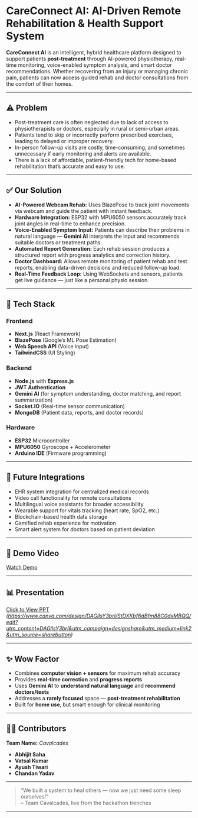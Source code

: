 # CareConnect AI: AI-Driven Remote Rehabilitation & Health Support System

**CareConnect AI** is an intelligent, hybrid healthcare platform designed to support patients **post-treatment** through AI-powered physiotherapy, real-time monitoring, voice-enabled symptom analysis, and smart doctor recommendations. Whether recovering from an injury or managing chronic pain, patients can now access guided rehab and doctor consultations from the comfort of their homes.

---

## ⚠️ Problem

- Post-treatment care is often neglected due to lack of access to physiotherapists or doctors, especially in rural or semi-urban areas.
- Patients tend to skip or incorrectly perform prescribed exercises, leading to delayed or improper recovery.
- In-person follow-up visits are costly, time-consuming, and sometimes unnecessary if early monitoring and alerts are available.
- There is a lack of affordable, patient-friendly tech for home-based rehabilitation that’s accurate and easy to use.

---

## ✅ Our Solution

- **AI-Powered Webcam Rehab:** Uses BlazePose to track joint movements via webcam and guide the patient with instant feedback.
- **Hardware Integration:** ESP32 with MPU6050 sensors accurately track joint angles in real-time to enhance precision.
- **Voice-Enabled Symptom Input:** Patients can describe their problems in natural language — **Gemini AI** interprets the input and recommends suitable doctors or treatment paths.
- **Automated Report Generation:** Each rehab session produces a structured report with progress analytics and correction history.
- **Doctor Dashboard:** Allows remote monitoring of patient rehab and test reports, enabling data-driven decisions and reduced follow-up load.
- **Real-Time Feedback Loop:** Using WebSockets and sensors, patients get live guidance — just like a personal physio session.

---

## 🧠 Tech Stack

### Frontend
- **Next.js** (React Framework)
- **BlazePose** (Google’s ML Pose Estimation)
- **Web Speech API** (Voice input)
- **TailwindCSS** (UI Styling)

### Backend
- **Node.js** with **Express.js**
- **JWT Authentication**
- **Gemini AI** (for symptom understanding, doctor matching, and report summarization)
- **Socket.IO** (Real-time sensor communication)
- **MongoDB** (Patient data, reports, and doctor records)

### Hardware
- **ESP32** Microcontroller
- **MPU6050** Gyroscope + Accelerometer
- **Arduino IDE** (Firmware programming)

---

## 🔮 Future Integrations

- EHR system integration for centralized medical records  
- Video call functionality for remote consultations  
- Multilingual voice assistants for broader accessibility  
- Wearable support for vitals tracking (heart rate, SpO2, etc.)  
- Blockchain-based health data storage  
- Gamified rehab experience for motivation  
- Smart alert system for doctors based on patient deviation

---

## 🎥 Demo Video

[Watch Demo](https://youtu.be/dQw4w9WgXcQ)

---

## 📊 Presentation

[Click to View PPT](#) *(https://www.canva.com/design/DAGlIsY3brI/StDXKbf6dBfm88C0dxMBQQ/edit?utm_content=DAGlIsY3brI&utm_campaign=designshare&utm_medium=link2&utm_source=sharebutton)*

---

## ✨ Wow Factor

- Combines **computer vision + sensors** for maximum rehab accuracy
- Provides **real-time correction** and **progress reports**
- Uses **Gemini AI** to **understand natural language** and **recommend doctors/tests**
- Addresses a **rarely focused** space — **post-treatment rehabilitation**
- Built for **home use**, but smart enough for clinical monitoring

---

## 👨‍💻 Contributors

**Team Name:** *Cavalcades*

- **Abhijit Saha**
- **Vatsal Kumar**
- **Ayush Tiwari**
- **Chandan Yadav**

---

> “We built a system to heal others — now we just need some sleep ourselves!”  
> – Team Cavalcades, live from the hackathon trenches

---
